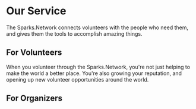 # Our Service

The Sparks.Network connects volunteers with the people who need them, and gives them the tools to accomplish amazing things.

## For Volunteers

When you volunteer through the Sparks.Network, you're not just helping to make the world a better place.  You're also growing your reputation, and opening up new volunteer opportunities around the world.

## For Organizers
